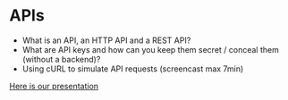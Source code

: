 # APIs

* What is an API, an HTTP API and a REST API?
* What are API keys and how can you keep them secret / conceal them (without a backend)?
* Using cURL to simulate API requests (screencast max 7min)

[Here is our presentation](https://docs.google.com/presentation/d/1XZu8iGiybmBNDXqJKhYFe7nM3V_60jPDA1YtUZak1YA/edit?usp=sharing)
